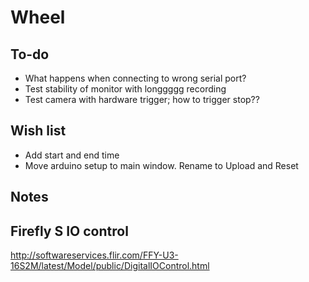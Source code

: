 # Wheel

## To-do

- What happens when connecting to wrong serial port?
- Test stability of monitor with longgggg recording
- Test camera with hardware trigger; how to trigger stop??

## Wish list

- Add start and end time
- Move arduino setup to main window. Rename to Upload and Reset

## Notes


## Firefly S IO control
http://softwareservices.flir.com/FFY-U3-16S2M/latest/Model/public/DigitalIOControl.html